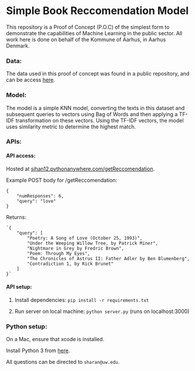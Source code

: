 # Simple Book Reccomendation Model

This repository is a Proof of Concept (P.O.C) of the simplest form to demonstrate the capabilities of Machine Learning in the public sector. All work here is done on behalf of the Kommune of Aarhus, in Aarhus Denmark.

### Data:
The data used in this proof of concept was found in a public repository, and can be access [here](https://github.com/williamscott701/Information-Retrieval/tree/master/2.%20TF-IDF%20Ranking%20-%20Cosine%20Similarity%2C%20Matching%20Score). 

### Model:
The model is a simple KNN model, converting the texts in this dataset and subsequent queries to vectors using Bag of Words and then applying a TF-IDF transformation on these vectors. Using the TF-IDF vectors, the model uses similarity metric to determine the highest match. 

### APIs: 

#### API access:
Hosted at [sjhan12.pythonanywhere.com/getReccomendation](https://sjhan12.pythonanywhere.com/getReccomendation).

Example POST body for /getReccomendation:
```
{
    "numResponses": 6,
    "query": "love"
}
```

Returns: 
```
`{
    "query": [
        "Poetry: A Song of Love (October 25, 1993)",
        "Under the Weeping Willow Tree, by Patrick Miner",
        "Nightmare in Grey by Fredric Brown",
        "Poem: Through My Eyes",
        "The Chronicles of Astrus II: Father Adler by Ben Blumenberg",
        "Contradiction 1, by Rick Brunet"
    ]
}`
```

#### API setup:

1. Install dependencies:
```pip install -r requirements.txt```

2. Run server on local machine:
```python server.py``` (runs on localhost:3000)


### Python setup:

On a Mac, ensure that xcode is installed.

Install Python 3 from [here](https://www.anaconda.com/distribution/).

All questions can be directed to `sharan@uw.edu`.
